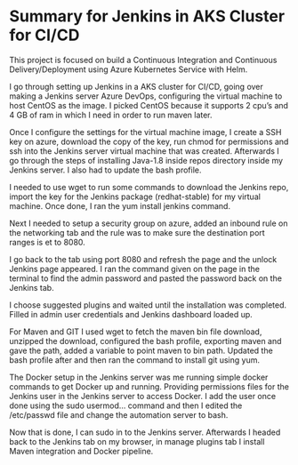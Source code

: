 # Summary for Jenkins in AKS Cluster for CI/CD

This project is focused on build a Continuous Integration and Continuous Delivery/Deployment using Azure Kubernetes Service with Helm. 

I go through setting up Jenkins in a AKS cluster for CI/CD, going over making a Jenkins server Azure DevOps, configuring the virtual machine to host CentOS as the image. I picked CentOS because it supports 2 cpu’s and 4 GB of ram in which I need in order to run maven later. 

Once I configure the settings for the virtual machine image, I create a SSH key on azure, download the copy of the key, run chmod for permissions and ssh into the Jenkins server virtual machine that was created. Afterwards I go through the steps of installing Java-1.8 inside repos directory inside my Jenkins server. I also had to update the bash profile.

I needed to use wget to run some commands to download the Jenkins repo, import the key for the Jenkins package (redhat-stable)  for my virtual machine. Once done, I ran the yum install jenkins command.

Next I needed to setup a security group on azure, added an inbound rule on the networking tab and the rule was to make sure the destination port ranges is et to 8080. 

I go back to the tab using port 8080 and refresh the page and the unlock Jenkins page appeared. I ran the command given on the page in the terminal to find the admin password and pasted the password back on the Jenkins tab. 

I choose suggested plugins and waited until the installation was completed. Filled in admin user credentials and Jenkins dashboard loaded up. 

For Maven and GIT I used wget to fetch the maven bin file download, unzipped the download, configured the bash profile, exporting maven and gave the path, added a variable to point maven to bin path. Updated the bash profile after and then ran the command to install git using yum. 

The Docker setup in the Jenkins server was me running simple docker commands to get Docker up and running. Providing permissions files for the Jenkins user in the Jenkins server to access Docker. I add the user once done using the sudo usermod… command and then I edited the /etc/passwd file and change the automation server to bash.

Now that is done, I can sudo in to the Jenkins server. Afterwards I headed back to the Jenkins tab on my browser, in manage plugins tab I install Maven integration and Docker pipeline.

